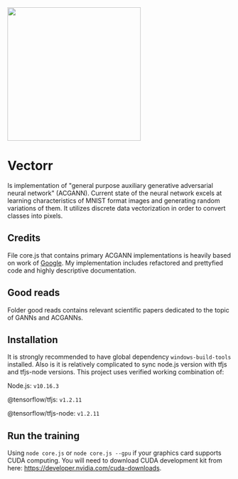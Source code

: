 <img src="https://i.postimg.cc/fTWtcmj2/tools.png" width="300">

# Vectorr
Is implementation of "general purpose auxiliary generative adversarial neural network" (ACGANN). Current state of the neural network excels at learning characteristics of MNIST format images and generating random variations of them. It utilizes discrete data vectorization in order to convert classes into pixels.
## Credits
File core.js that contains primary ACGANN implementations is heavily based on work of <a href="https://github.com/tensorflow/tfjs-examples/tree/master/mnist-acgan">Google</a>. My implementation includes refactored and prettyfied code and highly descriptive documentation.
## Good reads
Folder good reads contains relevant scientific papers dedicated to the topic of GANNs and ACGANNs.
## Installation
It is strongly recommended to have global dependency `windows-build-tools` installed. Also is it is relatively complicated to sync node.js version with tfjs and tfjs-node versions. This project uses verified working combination of:

Node.js: `v10.16.3`

@tensorflow/tfjs: `v1.2.11`

@tensorflow/tfjs-node: `v1.2.11`

## Run the training
Using `node core.js` or `node core.js --gpu` if your graphics card supports CUDA computing.
You will need to download CUDA development kit from here: https://developer.nvidia.com/cuda-downloads.
